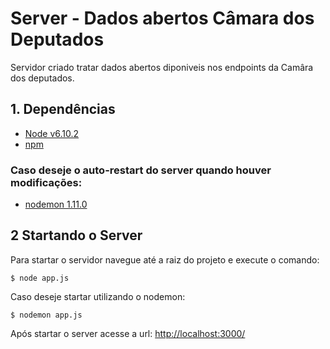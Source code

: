 # Server - Dados abertos Câmara dos Deputados

Servidor criado tratar dados abertos diponiveis nos endpoints da Camâra dos deputados.

## 1. Dependências
- [Node v6.10.2](https://nodejs.org/)
- [npm](https://www.npmjs.com/package/npm-install)

### Caso deseje o auto-restart do server quando houver modificações:
- [nodemon 1.11.0](https://www.npmjs.com/package/nodemon)

## 2 Startando o Server
Para startar o servidor navegue até a raiz do projeto e execute o comando:
```
$ node app.js
```
Caso deseje startar utilizando o nodemon:
```
$ nodemon app.js
```

Após startar o server acesse a url: [http://localhost:3000/]()